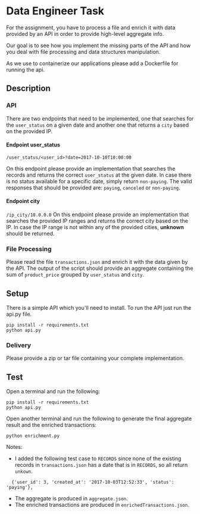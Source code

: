 # Data Engineer Task

For the assignment, you have to process a file and enrich it with data provided by an API in order to provide high-level aggregate info.

Our goal is to see how you implement the missing parts of the API and how you deal with file processing and data structures manipulation.

As we use to containerize our applications please add a Dockerfile for running the api.

## Description

### API

There are two endpoints that need to be implemented, one that searches for the `user_status` on a given date and another one that returns a `city` based on the provided IP.

#### Endpoint user_status
`/user_status/<user_id>?date=2017-10-10T10:00:00`

On this endpoint please provide an implementation that searches the records and returns the correct `user_status` at the given date.
In case there is no status available for a specific date, simply return `non-paying`.
The valid responses that should be provided are: `paying`, `canceled` or `non-paying`.

#### Endpoint city
`/ip_city/10.0.0.0`
On this endpoint please provide an implementation that searches the provided IP ranges and returns the correct city based on the IP.
In case the IP range is not within any of the provided cities, **unknown** should be returned.

### File Processing

Please read the file `transactions.json` and enrich it with the data given by the API.
The output of the script should provide an aggregate containing the sum of `product_price` grouped by `user_status` and `city`.

## Setup

There is a simple API which you'll need to install.
To run the API just run the api.py file.

```
pip install -r requirements.txt
python api.py
```


### Delivery

Please provide a zip or tar file containing your complete implementation.

## Test

Open a terminal and run the following:
```
pip install -r requirements.txt
python api.py
```
Open another terminal and run the following to generate the final aggregate result and the enriched transactions:
```
python enrichment.py
```

Notes:
* I added the following test case to `RECORDS` since none of the existing records in `transactions.json` has a date that is in `RECORDS`, so all return `unkown`.
```
  {'user_id': 3, 'created_at': '2017-10-03T12:52:33', 'status': 'paying'},
```
* The aggregate is produced in `aggregate.json`.
* The enriched transactions are produced in `enrichedTransactions.json`.